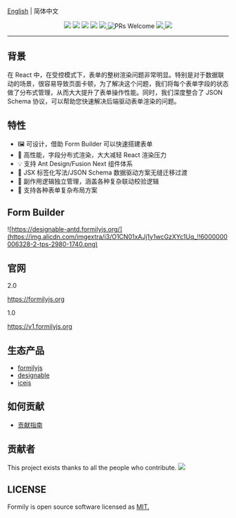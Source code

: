 [English](./README.md) | 简体中文

<p align="center">
<img src="https://img.alicdn.com/tfs/TB1fHhZu4D1gK0jSZFyXXciOVXa-2500-1200.png">
<img src="https://img.shields.io/npm/dt/@formily/core"/>
<img src="https://img.shields.io/npm/dm/@formily/core"/>
<a href="https://www.npmjs.com/package/@formily/core"><img src="https://img.shields.io/npm/v/@formily/core.svg"></a>
<a href="https://codecov.io/gh/alibaba/formily">
  <img src="https://codecov.io/gh/alibaba/formily/branch/formily_next/graph/badge.svg?token=3V9RU8Wh9d"/>
</a>
<img alt="PRs Welcome" src="https://img.shields.io/badge/PRs-welcome-brightgreen.svg"/>
<a href="https://github.com/actions-cool/issues-helper">
  <img src="https://img.shields.io/badge/using-issues--helper-blueviolet"/>
</a>
<a href="https://app.netlify.com/sites/formily/deploys"><img src="https://api.netlify.com/api/v1/badges/7145918b-9cb5-47f8-8a42-111969e232ef/deploy-status"/></a>
</p>

---

## 背景

在 React 中，在受控模式下，表单的整树渲染问题非常明显。特别是对于数据联动的场景，很容易导致页面卡顿，为了解决这个问题，我们将每个表单字段的状态做了分布式管理，从而大大提升了表单操作性能。同时，我们深度整合了 JSON Schema 协议，可以帮助您快速解决后端驱动表单渲染的问题。

## 特性

- 🖼 可设计，借助 Form Builder 可以快速搭建表单
- 🚀 高性能，字段分布式渲染，大大减轻 React 渲染压力
- 💡 支持 Ant Design/Fusion Next 组件体系
- 🎨 JSX 标签化写法/JSON Schema 数据驱动方案无缝迁移过渡
- 🏅 副作用逻辑独立管理，涵盖各种复杂联动校验逻辑
- 🌯 支持各种表单复杂布局方案

## Form Builder

![https://designable-antd.formilyjs.org/](https://img.alicdn.com/imgextra/i3/O1CN01xAJj1y1wcGzXYc1Uq_!!6000000006328-2-tps-2980-1740.png)

## 官网

2.0

https://formilyjs.org

1.0

https://v1.formilyjs.org

## 生态产品

- [formilyjs](https://github.com/formilyjs)
- [designable](https://github.com/alibaba/designable)
- [icejs](https://github.com/alibaba/ice)

## 如何贡献

- [贡献指南](https://formilyjs.org/zh-CN/guide/contribution)

## 贡献者

This project exists thanks to all the people who contribute.
<a href="https://github.com/alibaba/formily/graphs/contributors"><img src="https://contrib.rocks/image?repo=alibaba/formily" /></a>

## LICENSE

Formily is open source software licensed as
[MIT.](https://github.com/alibaba/formily/blob/master/LICENSE.md)
